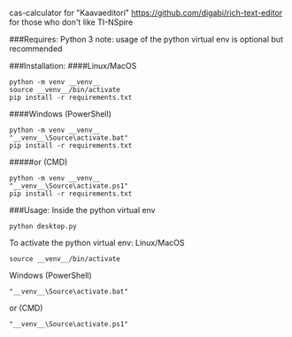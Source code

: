 cas-calculator for "Kaavaeditori" https://github.com/digabi/rich-text-editor for those who don't like TI-NSpire

###Requires: Python 3
note: usage of the python virtual env is optional but recommended 

###Installation:
####Linux/MacOS
```
python -m venv __venv__
source __venv__/bin/activate
pip install -r requirements.txt
```

####Windows (PowerShell)
```
python -m venv __venv__
"__venv__\Source\activate.bat"
pip install -r requirements.txt
```
#####or (CMD)
```
python -m venv __venv__
"__venv__\Source\activate.ps1"
pip install -r requirements.txt
```

###Usage:
Inside the python virtual env
```
python desktop.py
```
To activate the python virtual env:
Linux/MacOS
```
source __venv__/bin/activate
```

Windows (PowerShell)
```
"__venv__\Source\activate.bat"
```
or (CMD)
```
"__venv__\Source\activate.ps1"
```
